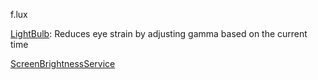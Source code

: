 f.lux

[LightBulb](https://github.com/Tyrrrz/LightBulb): Reduces eye strain by adjusting gamma based on the current time

[ScreenBrightnessService](https://github.com/VladislavAntonyuk/ScreenBrightnessService)

